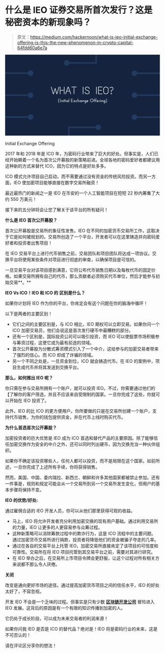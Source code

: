 # 什么是 IEO 证券交易所首次发行？这是秘密资本的新现象吗？

> 原文：<https://medium.com/hackernoon/what-is-ieo-initial-exchange-offering-is-this-the-new-phenomenon-in-crypto-capital-64fdd60a6e7a>

![](img/367df96b0615184ffb66b79f6d7f7769.png)

Initial Exchange Offering

2017 年和 2018 年是 ICO 年，为密码行业带来了巨大的好处。但事实是，人们已经开始朝着一个名为首次公开募股的新策略前进。全球各地的密码爱好者都建议用这种新的方式来替代 ICO，因为它的特点是好处多多。

ICO 模式允许项目自己启动，而不需要通过没有资金的传统风险投资。而另一方面，IEO 使加密项目能够直接在数字交易所融资！

最近最热门的新闻之一是 IEO 在币安的一个人工智能项目在短短 22 秒内筹集了大约 550 万美元！

接下来的五分钟将会让您了解关于该平台的所有疑问！

**什么是 IEO 首次公开募股？**

首次公开募股是交易所的象征性发售。IEO 在不同的加密货币交易所工作，这取决于它是如何被规划的。交易所创造了一个平台，开发者可以在这里铸造并向密码爱好者和投资者出售项目！

在 IEO 交易平台上进行代币销售之前，交易团队和项目团队将达成一项协议。交换平台将使用某些条件对项目进行彻底的审查，以确保项目是可信的。

一旦交易平台对该项目感到满意，它将公布代币销售日期以及每枚代币的固定价格。如果交易所拥有自己的代币，那么贡献者必须购买代币单位，然后才能参与初始交易**。**

**IEO Vs ICO！IEO 和 ICO 的** **区别是什么？**

如果你计划将 IEO 作为你的平台，你肯定会有这个问题在你的脑海中循环！

以下是两者的主要区别！

*   它们之间的主要区别是，与 ICO 相比，IEO 期权可以立即交易。如果你问一个 ICO 加密交易员，他们会说这是首次发行硬币中最糟糕的部分。
*   还有一个区别是，国际投资公司可以吸引投资，而 IEO 可以使股票市场积极参与筹资过程，这使它成为最有前途的领域。
*   首次公开募股为分散式筹资模式引入了一个中介，这给参与的加密交易者带来了强烈的信心。而 ICO 却成了诈骗的领域。
*   另一个不同之处是，一旦资金到位，ICO 就会铸造代币。在 IEO 的案例中，项目生成代币并将其发送到交换平台。

**那么，如何推出 IEO 呢？**

你只需在参与交易所拥有一个账户，就可以投资 IEO。不过，你需要通过他们的【了解你的客户筛选，并且不应该来自受限制的国家。一旦你完成了这些，你就可以开始在 IEO 投资了。

此外，IEO 的比 ICO 的更方便用户。你所要做的只是在交易所创建一个账户，支持代币销售，为你的钱包提供资金，并在代币上线时购买代币。

**为什么首选首次公开募股？**

加密投资者的巨大优势是 IEO 成为 ICO 首选和替代产品的主要原因。除了能够信任加密交换作为安全的中介之外，还可以同时列出硬币，因为交换充当一种伙伴组织。

如果你不确定该投资哪些人，任何人都可以投资，而不是局限在这个国家。如前所述，一旦你完成了上述所有手续，你将获得销售。

然而，美国、中国、委内瑞拉、新西兰、朝鲜和许多其他国家都被禁止参加。还有一件事是，规则和规定可能会从一个交易所到另一个交易所发生变化，但用户的基本步骤将保持不变。

**IEO 的优势/好处:**

通过雇佣合适的 IEO 开发人员，你可以从他们那里获得可观的收益。

*   马上，IEO 将允许开发者充分利用加密交换的现有用户基础。通过利用交易所的力量，IEO 让更多的人更容易参与众筹过程。
*   这种新策略可以消除筹款过程中的欺诈行为，这是 ICO 流程中的主要问题。通过加密货币交易所进行捐款，投资者将降低他们的资金被骗子夺走的几率。
*   通过在各自的交易平台上托管 IEO，加密交易所直接肯定了该项目的可信度和可靠性。交易所在将 IEO 项目托管到其交易平台之前，需要对其进行研究。
*   在 IEO 举办之后，在交易所上市项目令牌会更舒服，让这个过程对所有相关方来说都不那么令人厌倦。

**关闭**

改变是通向更好市场的途径。通过提高加密货币项目之间的信任水平，IEO 的好处太好了，不容忽视。

开发 IEO 不会是一个乏味的过程。但事实是只有少数 [**区块链开发公司**](https://www.zabtechnologies.net/blockchain-developers) 冒险进入 IEO 发展。这背后的原因是有一个有限的知识传播到加密的人。

它仍处于成长阶段，可以成为未来交易者的利润来源！

如果你问我 IEO 是否是 ICO 的替代品？绝对是！IEO 将是密码行业的未来，这是不可否认的！

请在评论区分享你的想法！